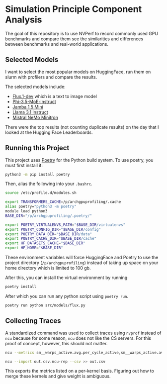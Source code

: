# Simulation Principle Component Analysis

The goal of this repository is to use NVPerf to record commonly used GPU benchmarks and compare them see the similarities and differences between benchmarks and real-world applications.

## Selected Models

I want to select the most popular models on HuggingFace, run them on slurm with profilers and compare the results.

The selected models include:

- [Flux.1-dev](https://huggingface.co/black-forest-labs/FLUX.1-dev) which is a text to image model
- [Phi-3.5-MoE-instruct](https://huggingface.co/microsoft/Phi-3.5-MoE-instruct)
- [Jamba 1.5 Mini](https://huggingface.co/ai21labs/AI21-Jamba-1.5-Mini)
- [Llama 3.1 Instruct](https://huggingface.co/meta-llama/Meta-Llama-3.1-8B-Instruct)
- [Mistral NeMo Minitron](https://huggingface.co/nvidia/Mistral-NeMo-Minitron-8B-Base)

There were the top results (not counting duplicate results) on the day that I looked at the Hugging Face Leaderboards.

## Running this Project

This project uses [Poetry](https://python-poetry.org/) for the Python build system. To use poetry, you must first install it:

```bash
python3 -m pip install poetry
```

Then, alias the following into your `.bashrc`.

```bash
source /etc/profile.d/modules.sh

export TRANSFORMERS_CACHE=/p/archgpuprofiling/.cache
alias poetry="python3 -m poetry"
module load python3
BASE_DIR="/p/archgpuprofiling/.poetry/"

export POETRY_VIRTUALENVS_PATH="$BASE_DIR/virtualenvs"
export POETRY_CONFIG_DIR="$BASE_DIR/config"
export POETRY_DATA_DIR="$BASE_DIR/data"
export POETRY_CACHE_DIR="$BASE_DIR/cache"
export HF_DATASETS_CACHE="$BASE_DIR"
export HF_HOME="$BASE_DIR"
```

These environment variables will force HuggingFace and Poetry to use the project directory (`/p/archgpuprofiling`) instead of taking up space on your home directory which is limited to 100 gb.

After this, you can install the virtual environment by running:

```bash
poetry install
```

After which you can run any python script using `poetry run`.

```bash
poetry run python src/models/flux.py
```

## Collecting Traces

A standardized command was used to collect traces using `nvprof` instead of `ncu` because for some reason, `ncu` does not like the CS servers. For this proof of concept, however, this should not matter.

```bash
ncu --metrics sm__warps_active.avg.per_cycle_active,sm__warps_active.avg.pct_of_peak_sustained_active,sm__throughput.avg.pct_of_peak_sustained_elapsed,sm__maximum_warps_per_active_cycle_pct,sm__maximum_warps_avg_per_active_cycle,sm__cycles_active.avg,lts__throughput.avg.pct_of_peak_sustained_elapsed,launch__waves_per_multiprocessor,launch__thread_count,launch__shared_mem_per_block_static,launch__shared_mem_per_block_dynamic,launch__shared_mem_per_block_driver,launch__shared_mem_per_block,launch__shared_mem_config_size,launch__registers_per_thread,launch__occupancy_per_shared_mem_size,launch__occupancy_per_register_count,launch__occupancy_per_block_size,launch__occupancy_limit_warps,launch__occupancy_limit_shared_mem,launch__occupancy_limit_registers,launch__occupancy_limit_blocks,launch__grid_size,launch__func_cache_config,launch__block_size,l1tex__throughput.avg.pct_of_peak_sustained_active,gpu__time_duration.sum,gpu__compute_memory_throughput.avg.pct_of_peak_sustained_elapsed,gpc__cycles_elapsed.max,gpc__cycles_elapsed.avg.per_second,breakdown:sm__throughput.avg.pct_of_peak_sustained_elapsed,breakdown:gpu__compute_memory_throughput.avg.pct_of_peak_sustained_elapsed,launch__occupancy_per_cluster_size,launch__occupancy_cluster_pct,launch__occupancy_cluster_gpu_pct,launch__cluster_size,launch__cluster_scheduling_policy,launch__cluster_max_potential_size,launch__cluster_max_active,gpu__dram_throughput.avg.pct_of_peak_sustained_elapsed,dram__cycles_elapsed.avg.per_second --target-processes all --csv -o out -f bash ./run 

ncu --import out.csv.ncu-rep --csv >> out.csv
```

This exports the metrics listed on a per-kernel basis. Figuring out how to merge these kernels and give weight is ambiguous.